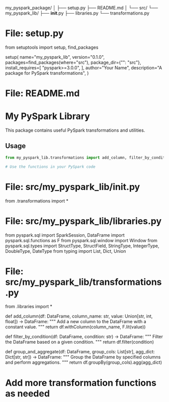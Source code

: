 my_pyspark_package/
│
├── setup.py
├── README.md
│
└── src/
    └── my_pyspark_lib/
        ├── __init__.py
        ├── libraries.py
        └── transformations.py

# File: setup.py
from setuptools import setup, find_packages

setup(
    name="my_pyspark_lib",
    version="0.1.0",
    packages=find_packages(where="src"),
    package_dir={"": "src"},
    install_requires=[
        "pyspark>=3.0.0",
    ],
    author="Your Name",
    description="A package for PySpark transformations",
)

# File: README.md
# My PySpark Library

This package contains useful PySpark transformations and utilities.

## Usage

```python
from my_pyspark_lib.transformations import add_column, filter_by_condition, group_and_aggregate

# Use the functions in your PySpark code
```

# File: src/my_pyspark_lib/__init__.py
from .transformations import *

# File: src/my_pyspark_lib/libraries.py
from pyspark.sql import SparkSession, DataFrame
import pyspark.sql.functions as F
from pyspark.sql.window import Window
from pyspark.sql.types import StructType, StructField, StringType, IntegerType, DoubleType, DateType
from typing import List, Dict, Union

# File: src/my_pyspark_lib/transformations.py
from .libraries import *

def add_column(df: DataFrame, column_name: str, value: Union[str, int, float]) -> DataFrame:
    """
    Add a new column to the DataFrame with a constant value.
    """
    return df.withColumn(column_name, F.lit(value))

def filter_by_condition(df: DataFrame, condition: str) -> DataFrame:
    """
    Filter the DataFrame based on a given condition.
    """
    return df.filter(condition)

def group_and_aggregate(df: DataFrame, group_cols: List[str], agg_dict: Dict[str, str]) -> DataFrame:
    """
    Group the DataFrame by specified columns and perform aggregations.
    """
    return df.groupBy(group_cols).agg(agg_dict)

# Add more transformation functions as needed
